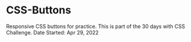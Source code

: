 # CSS-Buttons
Responsive CSS buttons for practice. This is part of the 30 days with CSS Challenge.
Date Started: Apr 29, 2022
